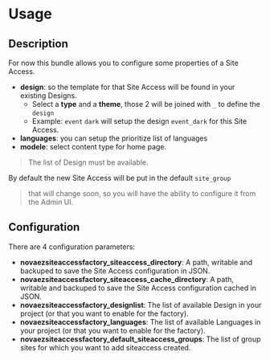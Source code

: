 # Usage

## Description

For now this bundle allows you to configure some properties of a Site Access.

- **design**: so the template for that Site Access will be found in your existing Designs.
   - Select a **type** and a **theme**, those 2 will be joined with `_` to define the `design`
   - Example: `event` `dark` will setup the design `event_dark` for this Site Access. 
- **languages**: you can setup the prioritize list of languages
- **modele**: select content type for home page.

> The list of Design must be available.

By default the new Site Access will be put in the default `site_group`

> that will change soon, so you will have the ability to configure it from the Admin UI. 

## Configuration

There are 4 configuration parameters:

- **novaezsiteaccessfactory_siteaccess_directory**: A path, writable and backuped to save the Site Access configuration in JSON.
- **novaezsiteaccessfactory_siteaccess_cache_directory**: A path, writable and backuped to save the Site Access configuration cached in JSON.
- **novaezsiteaccessfactory_designlist**: The list of available Design in your project (or that you want to enable for the factory).
- **novaezsiteaccessfactory_languages**: The list of available Languages in your project (or that you want to enable for the factory).
- **novaezsiteaccessfactory_default_siteaccess_groups**: The list of group sites for which you want to add siteaccess created.

